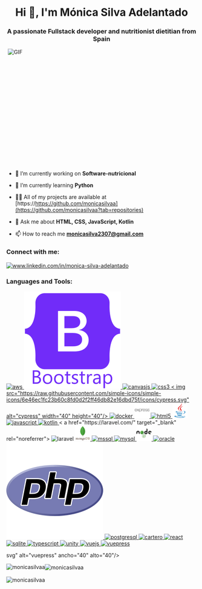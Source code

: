 <h1 align="center">Hi 👋, I'm Mónica Silva Adelantado</h1>
<h3 align="center">A passionate Fullstack developer and nutritionist dietitian from Spain</h3>

<img align="right" alt="GIF" src="./develope.gif" width="500" height="320" />

- 🔭 I’m currently working on **Software-nutricional**

-  🌱 I’m currently learning **Python**

- 👨‍💻 All of my projects are available at [https://https://github.com/monicasilvaa](https://github.com/monicasilvaa?tab=repositories)

- 💬 Ask me about **HTML, CSS, JavaScript, Kotlin**

- 📫 How to reach me **monicasilva2307@gmail.com**

<h3 align="left">Connect with me:</h3>
<p align="left">
<a href="www.linkedin.com/in/monica-silva-adelantado" target="blank"><img align="center" src="https://raw.githubusercontent.com/rahuldkjain/github-profile-readme-generator/master/src/images/icons/Social/linked-in-alt.svg" alt="www.linkedin.com/in/monica-silva-adelantado" height="30" width="40" /></a>
</p>

<h3 align="left">Languages and Tools:</h3>
<p align="left"> <a href="https://aws.amazon.com" target="_blank" rel="noreferrer"> <img src="https://raw.githubusercontent.com/devicons /devicon/master/icons/amazonwebservices/amazonwebservices-original-wordmark.svg" alt="aws" width="40" height="40"/> </a> <a href="https://getbootstrap.com " target="_blank" rel="noreferrer"> <img src="https://raw.githubusercontent.com/devicons/devicon/master/icons/bootstrap/bootstrap-plain-wordmark.svg" alt="bootstrap" ancho="40" alto="40"/> </a> <a href="https://canvasjs.com" target="_blank" rel="noreferrer"> <img src="https://raw .githubusercontent.com/Hardik0307/Hardik0307/master/assets/canvasjs-charts.svg" alt="canvasjs" width="40" height="40"/> </a> <a href="https://www .w3schools.com/css/" target="_blank" rel="noreferrer"> <img src="https://raw.githubusercontent.com/devicons/devicon/master/icons/css3/css3-original-wordmark. svg" alt="css3" width="40" height="40"/> </a> <a href="https://www.cypress.io" target="_blank" rel="noreferrer"> < img src="https://raw.githubusercontent.com/simple-icons/simple-icons/6e46ec1fc23b60c8fd0d2f2ff46db82e16dbd75f/icons/cypress.svg" alt="cypress" width="40" height="40"/> </a > <a href="https://www.docker.com/" target="_blank" rel="noreferrer"> <img src="https://raw.githubusercontent.com/devicons/devicon/master/icons /docker/docker-original-wordmark.svg" alt="docker" width="40" height="40"/> </a> <a href="https://expressjs.com" target="_blank" rel="noreferrer"> <img src="https://raw.githubusercontent.com/devicons/devicon/master/icons/express/express-original-wordmark.svg" alt="express" width="40" height ="40"/> </a> <a href="https://www.w3.org/html/" target="_blank" rel="noreferrer"> <img src="https://raw. githubusercontent.com/devicons/devicon/master/icons/html5/html5-original-wordmark.svg" alt="html5" width="40" height="40"/> </a> <a href="https: //www.java.com" target="_blank" rel="noreferrer"> <img src="https://raw.githubusercontent.com/devicons/devicon/master/icons/java/java-original.svg" alt="java" width="40" height="40"/> </a> <a href="https:// desarrollador.mozilla.org/en-US/docs/Web/JavaScript" target="_blank" rel="noreferrer"> <img src="https://raw.githubusercontent.com/devicons/devicon/master/icons/ javascript/javascript-original.svg" alt="javascript" width="40" height="40"/> </a> <a href="https://kotlinlang.org" target="_blank" rel=" noreferrer"> <img src="https://www.vectorlogo.zone/logos/kotlinlang/kotlinlang-icon.svg" alt="kotlin" width="40" height="40"/> </a> < a href="https://laravel.com/" target="_blank" rel="noreferrer"> <img src="https://raw.githubusercontent.com/devicons/devicon/master/icons/laravel/laravel -plain-wordmark.svg" alt="laravel" width="40" height="40"/> </a> <a href="https://www.mongodb.com/" target="_blank" rel ="noreferrer"> <img src="https://raw.githubusercontent.com/devicons/devicon/master/icons/mongodb/mongodb-original-wordmark.svg" alt="mongodb" width="40" height= "40"/> </a> <a href="https://www.microsoft.com/en-us/sql-server" target="_blank" rel="noreferrer"> <img src="https: //www.svgrepo.com/show/303229/microsoft-sql-server-logo.svg" alt="mssql" width="40" height="40"/> </a> <a href="https: //www.mysql.com/" target="_blank" rel="noreferrer"> <img src="https://raw.githubusercontent.com/devicons/devicon/master/icons/mysql/mysql-original-wordmark .svg" alt="mysql" width="40" height="40"/> </a> <a href="https://nodejs.org" target="_blank" rel="noreferrer"> <img src="https://raw.githubusercontent.com/devicons/devicon/master/icons/nodejs/nodejs-original-wordmark.svg" alt="nodejs" width="40" height="40"/> </ a> <a href="https://www.oracle.com/" target="_blank" rel="noreferrer"> <img src="https://raw.githubusercontent.com/devicons/devicon/master/ icon/oracle/oracle-original.svg" alt="oracle" width="40" height="40"/> </a> <a href="https://www.php.net" target="_blank" rel="noreferrer"> <img src="https://raw.githubusercontent.com/devicons/devicon/master/icons/php/php-original.svg" alt="php" ancho ="40" altura="40"/> </a> <a href="https://www.postgresql.org" target="_blank" rel="noreferrer"> <img src="https:// raw.githubusercontent.com/devicons/devicon/master/icons/postgresql/postgresql-original-wordmark.svg" alt="postgresql" width="40" height="40"/> </a> <a href=" https://postman.com" target="_blank" rel="noreferrer"> <img src="https://www.vectorlogo.zone/logos/getpostman/getpostman-icon.svg" alt="cartero" ancho ="40" height="40"/> </a> <a href="https://reactjs.org/" target="_blank" rel="noreferrer"> <img src="https://raw .githubusercontent.com/devicons/devicon/master/icons/react/react-original-wordmark.svg" alt="react" width="40" height="40"/> </a> <a href="https ://www.sqlite.org/" target="_blank" rel="noreferrer"> <img src="https://www.vectorlogo.zone/logos/sqlite/sqlite-icon.svg" alt="sqlite " ancho="40" alto="40"/> </a> <a href="https://www.typescriptlang.org/" target="_blank" rel="noreferrer"> <img src="https ://raw.githubusercontent.com/devicons/devicon/master/icons/typescript/typescript-original.svg" alt="typescript" width="40" height="40"/> </a> <a href= "https://unity.com/" target="_blank" rel="noreferrer"> <img src="https://www.vectorlogo.zone/logos/unity3d/unity3d-icon.svg" alt="unity " ancho="40" alto="40"/> </a> <a href="https://vuejs.org/" target="_blank" rel="noreferrer"> <img src="https:/ /raw.githubusercontent.com/devicons/devicon/master/icons/vuejs/vuejs-original-wordmark.svg" alt="vuejs" width="40" height="40"/> </a> <a href= "https://vuepress.vuejs.org/" target="_blank" rel="noreferrer"> <img src="https://raw.githubusercontent.com/AliasIO/wappalyzer/master/src/drivers/webextension/ imágenes/icons/VuePress.svg" alt="vuepress" width="40" height="40"/> </a> </p>svg" alt="vuepress" ancho="40" alto="40"/> </a> </p>

<p><img align="left" src="https://github-readme-stats.vercel.app/api/top-langs?username=monicasilvaa&show_icons=true&locale=en&layout=compact" alt="monicasilvaa" /> </p>

<p> <img align="center" src="https://github-readme-stats.vercel.app/api?username=monicasilvaa&show_icons=true&locale=en" alt="monicasilvaa" /> </p>

<p><img align="center" src="https://github-readme-streak-stats.herokuapp.com/?user=monicasilvaa&" alt="monicasilvaa" /></p>

